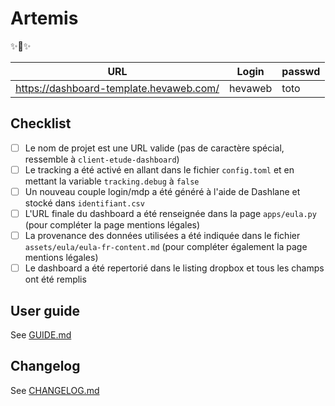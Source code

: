 # Artemis

✨🏹✨

| URL | Login | passwd |
| --- | --- |---|
| https://dashboard-template.hevaweb.com/ | hevaweb | toto |

## Checklist

- [ ] Le nom de projet est une URL valide (pas de caractère spécial, ressemble à `client-etude-dashboard`)
- [ ] Le tracking a été activé en allant dans le fichier `config.toml` et en mettant la variable `tracking.debug` à `false`
- [ ] Un nouveau couple login/mdp a été généré à l'aide de Dashlane et stocké dans `identifiant.csv`
- [ ] L'URL finale du dashboard a été renseignée dans la page `apps/eula.py` (pour compléter la page mentions légales)
- [ ] La provenance des données utilisées a été indiquée dans le fichier `assets/eula/eula-fr-content.md` (pour compléter également la page mentions légales)
- [ ] Le dashboard a été repertorié dans le listing dropbox et tous les champs ont été remplis

## User guide

See [GUIDE.md](doc/GUIDE.md)

## Changelog

See [CHANGELOG.md](doc/CHANGELOG.md)

